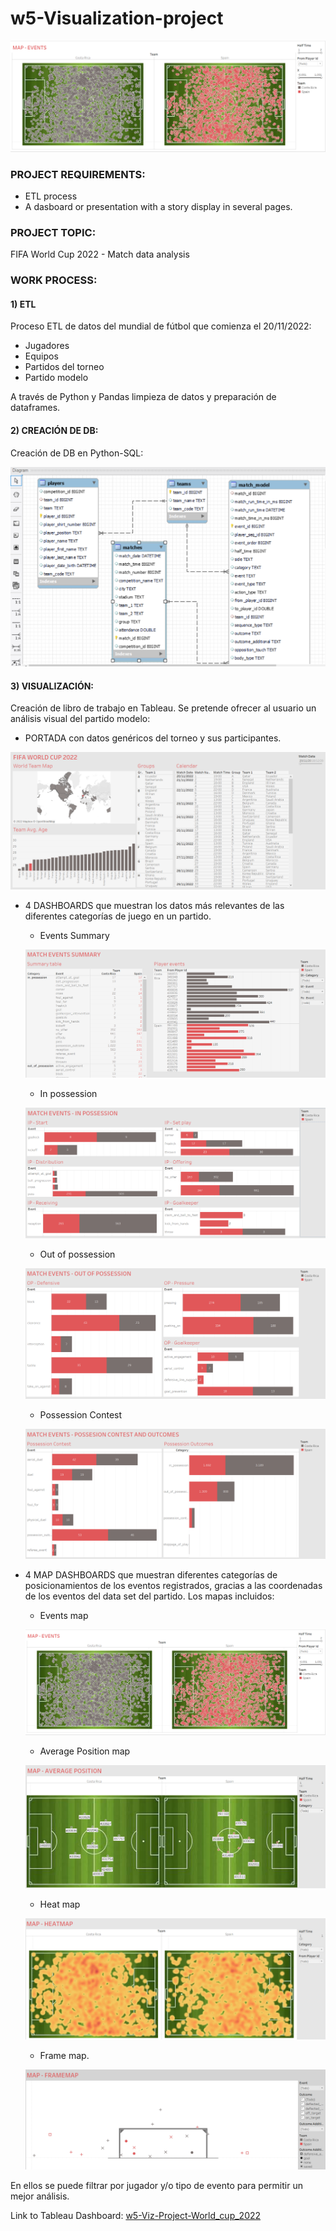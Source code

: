 # w5-Visualization-project

![Image text](https://github.com/Davidteje/w5-Visualization-project/blob/main/img/Map_events.PNG)


### PROJECT REQUIREMENTS: 
- ETL process
- A dasboard or presentation with a story display in several pages.


### PROJECT TOPIC: 
FIFA World Cup 2022 - Match data analysis


### WORK PROCESS:

#### 1) ETL
Proceso ETL de datos del mundial de fútbol que comienza el 20/11/2022:
- Jugadores
- Equipos
- Partidos del torneo
- Partido modelo

A través de Python y Pandas limpieza de datos y preparación de dataframes.

#### 2) CREACIÓN DE DB:
Creación de DB en Python-SQL:

![Image text](https://github.com/Davidteje/w5-Visualization-project/blob/main/img/DB_EER_diagram.PNG)


#### 3) VISUALIZACIÓN:
Creación de libro de trabajo en Tableau. Se pretende ofrecer al usuario un análisis visual del partido modelo:

- PORTADA con datos genéricos del torneo y sus participantes.

![Image text](https://github.com/Davidteje/w5-Visualization-project/blob/main/img/Portada.PNG)

- 4 DASHBOARDS que muestran los datos más relevantes de las diferentes categorías de juego en un partido.
    - Events Summary
    
    ![Image text](https://github.com/Davidteje/w5-Visualization-project/blob/main/img/Events_summary.PNG)

    - In possession
    
    ![Image text](https://github.com/Davidteje/w5-Visualization-project/blob/main/img/Events_IP.PNG)
    
    - Out of possession
    
    ![Image text](https://github.com/Davidteje/w5-Visualization-project/blob/main/img/Events_OP.PNG)
    
    - Possession Contest
    
    ![Image text](https://github.com/Davidteje/w5-Visualization-project/blob/main/img/Events_PC.PNG)
    
    
    
- 4 MAP DASHBOARDS que muestran diferentes categorías de posicionamientos de los eventos registrados, gracias a las coordenadas de los eventos del data set del partido. Los mapas incluidos:

    - Events map
    
    ![Image text](https://github.com/Davidteje/w5-Visualization-project/blob/main/img/Map_events.PNG)
    
    - Average Position map
    
    ![Image text](https://github.com/Davidteje/w5-Visualization-project/blob/main/img/Map_avgpos.PNG)
    
    - Heat map
    
    ![Image text](https://github.com/Davidteje/w5-Visualization-project/blob/main/img/Map_heat.PNG)
    
    - Frame map.
    
    ![Image text](https://github.com/Davidteje/w5-Visualization-project/blob/main/img/Map_frame.PNG)
    
En ellos se puede filtrar por jugador y/o tipo de evento para permitir un mejor análisis.

    
Link to Tableau Dashboard: [w5-Viz-Project-World_cup_2022](https://public.tableau.com/app/profile/david.tejedor/viz/w5-Viz-Project-World_cup_2022/Historia1?publish=yes)


